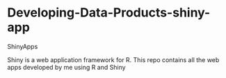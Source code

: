 Developing-Data-Products-shiny-app
==================================


ShinyApps

Shiny is a web application framework for R. This repo contains all the web apps developed by me using R and Shiny
